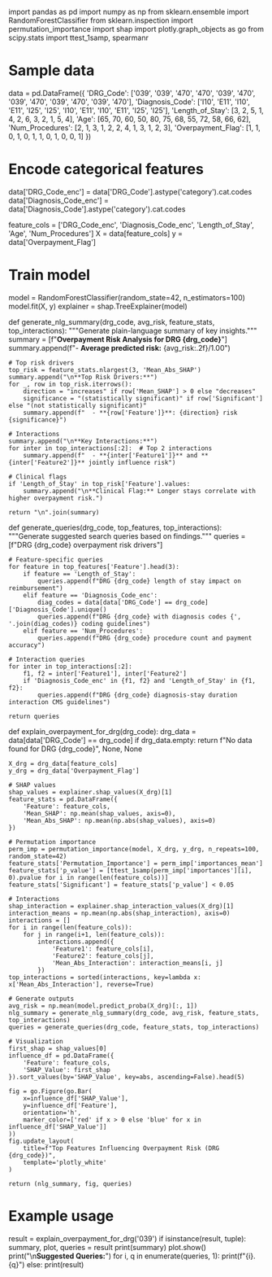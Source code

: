 import pandas as pd
import numpy as np
from sklearn.ensemble import RandomForestClassifier
from sklearn.inspection import permutation_importance
import shap
import plotly.graph_objects as go
from scipy.stats import ttest_1samp, spearmanr

# Sample data
data = pd.DataFrame({
    'DRG_Code': ['039', '039', '470', '470', '039', '470', '039', '470', '039', '470', '039', '470'],
    'Diagnosis_Code': ['I10', 'E11', 'I10', 'E11', 'I25', 'I25', 'I10', 'E11', 'I10', 'E11', 'I25', 'I25'],
    'Length_of_Stay': [3, 2, 5, 1, 4, 2, 6, 3, 2, 1, 5, 4],
    'Age': [65, 70, 60, 50, 80, 75, 68, 55, 72, 58, 66, 62],
    'Num_Procedures': [2, 1, 3, 1, 2, 2, 4, 1, 3, 1, 2, 3],
    'Overpayment_Flag': [1, 1, 0, 1, 0, 1, 1, 0, 1, 0, 0, 1]
})

# Encode categorical features
data['DRG_Code_enc'] = data['DRG_Code'].astype('category').cat.codes
data['Diagnosis_Code_enc'] = data['Diagnosis_Code'].astype('category').cat.codes

feature_cols = ['DRG_Code_enc', 'Diagnosis_Code_enc', 'Length_of_Stay', 'Age', 'Num_Procedures']
X = data[feature_cols]
y = data['Overpayment_Flag']

# Train model
model = RandomForestClassifier(random_state=42, n_estimators=100)
model.fit(X, y)
explainer = shap.TreeExplainer(model)

def generate_nlg_summary(drg_code, avg_risk, feature_stats, top_interactions):
    """Generate plain-language summary of key insights."""
    summary = [f"**Overpayment Risk Analysis for DRG {drg_code}**"]
    summary.append(f"- **Average predicted risk:** {avg_risk:.2f}/1.00")
    
    # Top risk drivers
    top_risk = feature_stats.nlargest(3, 'Mean_Abs_SHAP')
    summary.append("\n**Top Risk Drivers:**")
    for _, row in top_risk.iterrows():
        direction = "increases" if row['Mean_SHAP'] > 0 else "decreases"
        significance = "(statistically significant)" if row['Significant'] else "(not statistically significant)"
        summary.append(f"  - **{row['Feature']}**: {direction} risk {significance}")
    
    # Interactions
    summary.append("\n**Key Interactions:**")
    for inter in top_interactions[:2]:  # Top 2 interactions
        summary.append(f"  - **{inter['Feature1']}** and **{inter['Feature2']}** jointly influence risk")
    
    # Clinical flags
    if 'Length_of_Stay' in top_risk['Feature'].values:
        summary.append("\n**Clinical Flag:** Longer stays correlate with higher overpayment risk.")
    
    return "\n".join(summary)

def generate_queries(drg_code, top_features, top_interactions):
    """Generate suggested search queries based on findings."""
    queries = [f"DRG {drg_code} overpayment risk drivers"]
    
    # Feature-specific queries
    for feature in top_features['Feature'].head(3):
        if feature == 'Length_of_Stay':
            queries.append(f"DRG {drg_code} length of stay impact on reimbursement")
        elif feature == 'Diagnosis_Code_enc':
            diag_codes = data[data['DRG_Code'] == drg_code]['Diagnosis_Code'].unique()
            queries.append(f"DRG {drg_code} with diagnosis codes {', '.join(diag_codes)} coding guidelines")
        elif feature == 'Num_Procedures':
            queries.append(f"DRG {drg_code} procedure count and payment accuracy")
    
    # Interaction queries
    for inter in top_interactions[:2]:
        f1, f2 = inter['Feature1'], inter['Feature2']
        if 'Diagnosis_Code_enc' in {f1, f2} and 'Length_of_Stay' in {f1, f2}:
            queries.append(f"DRG {drg_code} diagnosis-stay duration interaction CMS guidelines")
    
    return queries

def explain_overpayment_for_drg(drg_code):
    drg_data = data[data['DRG_Code'] == drg_code]
    if drg_data.empty:
        return f"No data found for DRG {drg_code}", None, None
    
    X_drg = drg_data[feature_cols]
    y_drg = drg_data['Overpayment_Flag']
    
    # SHAP values
    shap_values = explainer.shap_values(X_drg)[1]
    feature_stats = pd.DataFrame({
        'Feature': feature_cols,
        'Mean_SHAP': np.mean(shap_values, axis=0),
        'Mean_Abs_SHAP': np.mean(np.abs(shap_values), axis=0)
    })
    
    # Permutation importance
    perm_imp = permutation_importance(model, X_drg, y_drg, n_repeats=100, random_state=42)
    feature_stats['Permutation_Importance'] = perm_imp['importances_mean']
    feature_stats['p_value'] = [ttest_1samp(perm_imp['importances'][i], 0).pvalue for i in range(len(feature_cols))]
    feature_stats['Significant'] = feature_stats['p_value'] < 0.05
    
    # Interactions
    shap_interaction = explainer.shap_interaction_values(X_drg)[1]
    interaction_means = np.mean(np.abs(shap_interaction), axis=0)
    interactions = []
    for i in range(len(feature_cols)):
        for j in range(i+1, len(feature_cols)):
            interactions.append({
                'Feature1': feature_cols[i],
                'Feature2': feature_cols[j],
                'Mean_Abs_Interaction': interaction_means[i, j]
            })
    top_interactions = sorted(interactions, key=lambda x: x['Mean_Abs_Interaction'], reverse=True)
    
    # Generate outputs
    avg_risk = np.mean(model.predict_proba(X_drg)[:, 1])
    nlg_summary = generate_nlg_summary(drg_code, avg_risk, feature_stats, top_interactions)
    queries = generate_queries(drg_code, feature_stats, top_interactions)
    
    # Visualization
    first_shap = shap_values[0]
    influence_df = pd.DataFrame({
        'Feature': feature_cols,
        'SHAP_Value': first_shap
    }).sort_values(by='SHAP_Value', key=abs, ascending=False).head(5)
    
    fig = go.Figure(go.Bar(
        x=influence_df['SHAP_Value'],
        y=influence_df['Feature'],
        orientation='h',
        marker_color=['red' if x > 0 else 'blue' for x in influence_df['SHAP_Value']]
    ))
    fig.update_layout(
        title=f"Top Features Influencing Overpayment Risk (DRG {drg_code})",
        template='plotly_white'
    )
    
    return (nlg_summary, fig, queries)

# Example usage
result = explain_overpayment_for_drg('039')
if isinstance(result, tuple):
    summary, plot, queries = result
    print(summary)
    plot.show()
    print("\n**Suggested Queries:**")
    for i, q in enumerate(queries, 1):
        print(f"{i}. {q}")
else:
    print(result)
